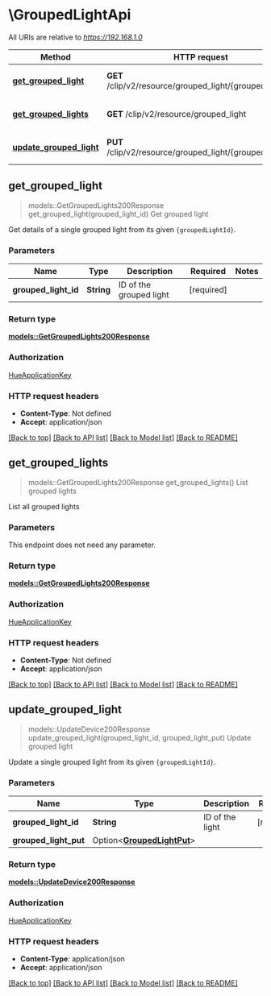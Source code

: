 # \GroupedLightApi

All URIs are relative to *https://192.168.1.0*

Method | HTTP request | Description
------------- | ------------- | -------------
[**get_grouped_light**](GroupedLightApi.md#get_grouped_light) | **GET** /clip/v2/resource/grouped_light/{groupedLightId} | Get grouped light
[**get_grouped_lights**](GroupedLightApi.md#get_grouped_lights) | **GET** /clip/v2/resource/grouped_light | List grouped lights
[**update_grouped_light**](GroupedLightApi.md#update_grouped_light) | **PUT** /clip/v2/resource/grouped_light/{groupedLightId} | Update grouped light



## get_grouped_light

> models::GetGroupedLights200Response get_grouped_light(grouped_light_id)
Get grouped light

Get details of a single grouped light from its given `{groupedLightId}`.

### Parameters


Name | Type | Description  | Required | Notes
------------- | ------------- | ------------- | ------------- | -------------
**grouped_light_id** | **String** | ID of the grouped light | [required] |

### Return type

[**models::GetGroupedLights200Response**](getGroupedLights_200_response.md)

### Authorization

[HueApplicationKey](../README.md#HueApplicationKey)

### HTTP request headers

- **Content-Type**: Not defined
- **Accept**: application/json

[[Back to top]](#) [[Back to API list]](../README.md#documentation-for-api-endpoints) [[Back to Model list]](../README.md#documentation-for-models) [[Back to README]](../README.md)


## get_grouped_lights

> models::GetGroupedLights200Response get_grouped_lights()
List grouped lights

List all grouped lights

### Parameters

This endpoint does not need any parameter.

### Return type

[**models::GetGroupedLights200Response**](getGroupedLights_200_response.md)

### Authorization

[HueApplicationKey](../README.md#HueApplicationKey)

### HTTP request headers

- **Content-Type**: Not defined
- **Accept**: application/json

[[Back to top]](#) [[Back to API list]](../README.md#documentation-for-api-endpoints) [[Back to Model list]](../README.md#documentation-for-models) [[Back to README]](../README.md)


## update_grouped_light

> models::UpdateDevice200Response update_grouped_light(grouped_light_id, grouped_light_put)
Update grouped light

Update a single grouped light from its given `{groupedLightId}`.

### Parameters


Name | Type | Description  | Required | Notes
------------- | ------------- | ------------- | ------------- | -------------
**grouped_light_id** | **String** | ID of the light | [required] |
**grouped_light_put** | Option<[**GroupedLightPut**](GroupedLightPut.md)> |  |  |

### Return type

[**models::UpdateDevice200Response**](updateDevice_200_response.md)

### Authorization

[HueApplicationKey](../README.md#HueApplicationKey)

### HTTP request headers

- **Content-Type**: application/json
- **Accept**: application/json

[[Back to top]](#) [[Back to API list]](../README.md#documentation-for-api-endpoints) [[Back to Model list]](../README.md#documentation-for-models) [[Back to README]](../README.md)

